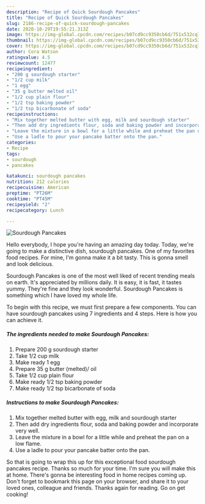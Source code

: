 ```yaml
---
description: "Recipe of Quick Sourdough Pancakes"
title: "Recipe of Quick Sourdough Pancakes"
slug: 2186-recipe-of-quick-sourdough-pancakes
date: 2020-10-29T19:55:21.313Z
image: https://img-global.cpcdn.com/recipes/b07cd9cc9350cb6d/751x532cq70/sourdough-pancakes-recipe-main-photo.jpg
thumbnail: https://img-global.cpcdn.com/recipes/b07cd9cc9350cb6d/751x532cq70/sourdough-pancakes-recipe-main-photo.jpg
cover: https://img-global.cpcdn.com/recipes/b07cd9cc9350cb6d/751x532cq70/sourdough-pancakes-recipe-main-photo.jpg
author: Cora Watson
ratingvalue: 4.5
reviewcount: 12477
recipeingredient:
- "200 g sourdough starter"
- "1/2 cup milk"
- "1 egg"
- "35 g butter melted oil"
- "1/2 cup plain flour"
- "1/2 tsp baking powder"
- "1/2 tsp bicarbonate of soda"
recipeinstructions:
- "Mix together melted butter with egg, milk and sourdough starter"
- "Then add dry ingredients flour, soda and baking powder and incorporate very well."
- "Leave the mixture in a bowl for a little while and preheat the pan on a low flame."
- "Use a ladle to pour your pancake batter onto the pan."
categories:
- Recipe
tags:
- sourdough
- pancakes

katakunci: sourdough pancakes 
nutrition: 212 calories
recipecuisine: American
preptime: "PT26M"
cooktime: "PT45M"
recipeyield: "2"
recipecategory: Lunch

---
```



![Sourdough Pancakes](https://img-global.cpcdn.com/recipes/b07cd9cc9350cb6d/751x532cq70/sourdough-pancakes-recipe-main-photo.jpg)

Hello everybody, I hope you're having an amazing day today. Today, we're going to make a distinctive dish, sourdough pancakes. One of my favorites food recipes. For mine, I'm gonna make it a bit tasty. This is gonna smell and look delicious.

Sourdough Pancakes is one of the most well liked of recent trending meals on earth. It's appreciated by millions daily. It is easy, it is fast, it tastes yummy. They're fine and they look wonderful. Sourdough Pancakes is something which I have loved my whole life.




To begin with this recipe, we must first prepare a few components. You can have sourdough pancakes using 7 ingredients and 4 steps. Here is how you can achieve it.

<!--inarticleads1-->

##### The ingredients needed to make Sourdough Pancakes:

1. Prepare 200 g sourdough starter
1. Take 1/2 cup milk
1. Make ready 1 egg
1. Prepare 35 g butter (melted)/ oil
1. Take 1/2 cup plain flour
1. Make ready 1/2 tsp baking powder
1. Make ready 1/2 tsp bicarbonate of soda




<!--inarticleads2-->

##### Instructions to make Sourdough Pancakes:

1. Mix together melted butter with egg, milk and sourdough starter
1. Then add dry ingredients flour, soda and baking powder and incorporate very well.
1. Leave the mixture in a bowl for a little while and preheat the pan on a low flame.
1. Use a ladle to pour your pancake batter onto the pan.




So that is going to wrap this up for this exceptional food sourdough pancakes recipe. Thanks so much for your time. I'm sure you will make this at home. There's gonna be interesting food in home recipes coming up. Don't forget to bookmark this page on your browser, and share it to your loved ones, colleague and friends. Thanks again for reading. Go on get cooking!
